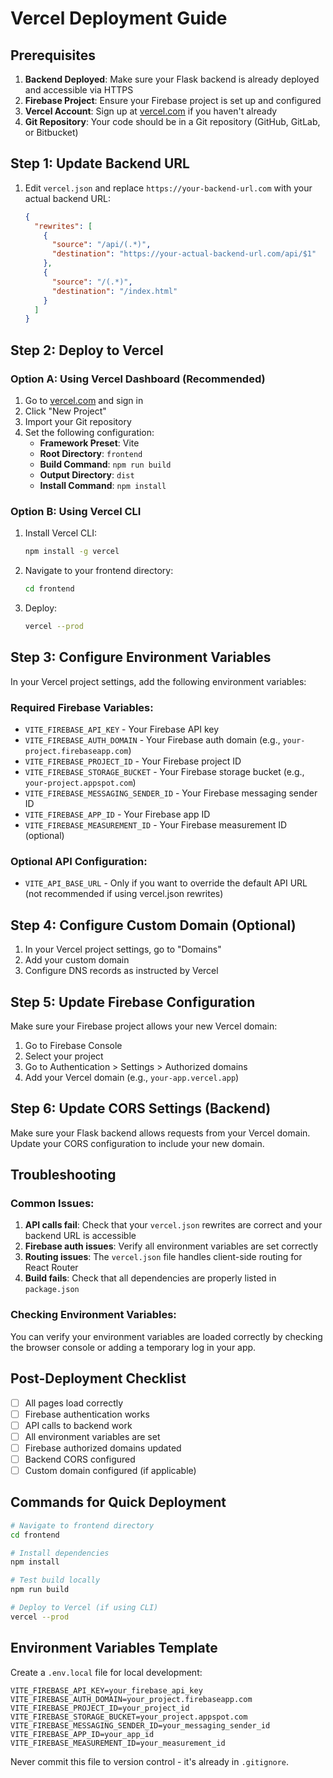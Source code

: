 # Vercel Deployment Guide

## Prerequisites

1. **Backend Deployed**: Make sure your Flask backend is already deployed and accessible via HTTPS
2. **Firebase Project**: Ensure your Firebase project is set up and configured
3. **Vercel Account**: Sign up at [vercel.com](https://vercel.com) if you haven't already
4. **Git Repository**: Your code should be in a Git repository (GitHub, GitLab, or Bitbucket)

## Step 1: Update Backend URL

1. Edit `vercel.json` and replace `https://your-backend-url.com` with your actual backend URL:
   ```json
   {
     "rewrites": [
       {
         "source": "/api/(.*)",
         "destination": "https://your-actual-backend-url.com/api/$1"
       },
       {
         "source": "/(.*)",
         "destination": "/index.html"
       }
     ]
   }
   ```

## Step 2: Deploy to Vercel

### Option A: Using Vercel Dashboard (Recommended)

1. Go to [vercel.com](https://vercel.com) and sign in
2. Click "New Project"
3. Import your Git repository
4. Set the following configuration:
   - **Framework Preset**: Vite
   - **Root Directory**: `frontend`
   - **Build Command**: `npm run build`
   - **Output Directory**: `dist`
   - **Install Command**: `npm install`

### Option B: Using Vercel CLI

1. Install Vercel CLI:
   ```bash
   npm install -g vercel
   ```

2. Navigate to your frontend directory:
   ```bash
   cd frontend
   ```

3. Deploy:
   ```bash
   vercel --prod
   ```

## Step 3: Configure Environment Variables

In your Vercel project settings, add the following environment variables:

### Required Firebase Variables:
- `VITE_FIREBASE_API_KEY` - Your Firebase API key
- `VITE_FIREBASE_AUTH_DOMAIN` - Your Firebase auth domain (e.g., `your-project.firebaseapp.com`)
- `VITE_FIREBASE_PROJECT_ID` - Your Firebase project ID
- `VITE_FIREBASE_STORAGE_BUCKET` - Your Firebase storage bucket (e.g., `your-project.appspot.com`)
- `VITE_FIREBASE_MESSAGING_SENDER_ID` - Your Firebase messaging sender ID
- `VITE_FIREBASE_APP_ID` - Your Firebase app ID
- `VITE_FIREBASE_MEASUREMENT_ID` - Your Firebase measurement ID (optional)

### Optional API Configuration:
- `VITE_API_BASE_URL` - Only if you want to override the default API URL (not recommended if using vercel.json rewrites)

## Step 4: Configure Custom Domain (Optional)

1. In your Vercel project settings, go to "Domains"
2. Add your custom domain
3. Configure DNS records as instructed by Vercel

## Step 5: Update Firebase Configuration

Make sure your Firebase project allows your new Vercel domain:

1. Go to Firebase Console
2. Select your project
3. Go to Authentication > Settings > Authorized domains
4. Add your Vercel domain (e.g., `your-app.vercel.app`)

## Step 6: Update CORS Settings (Backend)

Make sure your Flask backend allows requests from your Vercel domain. Update your CORS configuration to include your new domain.

## Troubleshooting

### Common Issues:

1. **API calls fail**: Check that your `vercel.json` rewrites are correct and your backend URL is accessible
2. **Firebase auth issues**: Verify all environment variables are set correctly
3. **Routing issues**: The `vercel.json` file handles client-side routing for React Router
4. **Build fails**: Check that all dependencies are properly listed in `package.json`

### Checking Environment Variables:
You can verify your environment variables are loaded correctly by checking the browser console or adding a temporary log in your app.

## Post-Deployment Checklist

- [ ] All pages load correctly
- [ ] Firebase authentication works
- [ ] API calls to backend work
- [ ] All environment variables are set
- [ ] Firebase authorized domains updated
- [ ] Backend CORS configured
- [ ] Custom domain configured (if applicable)

## Commands for Quick Deployment

```bash
# Navigate to frontend directory
cd frontend

# Install dependencies
npm install

# Test build locally
npm run build

# Deploy to Vercel (if using CLI)
vercel --prod
```

## Environment Variables Template

Create a `.env.local` file for local development:

```env
VITE_FIREBASE_API_KEY=your_firebase_api_key
VITE_FIREBASE_AUTH_DOMAIN=your_project.firebaseapp.com
VITE_FIREBASE_PROJECT_ID=your_project_id
VITE_FIREBASE_STORAGE_BUCKET=your_project.appspot.com
VITE_FIREBASE_MESSAGING_SENDER_ID=your_messaging_sender_id
VITE_FIREBASE_APP_ID=your_app_id
VITE_FIREBASE_MEASUREMENT_ID=your_measurement_id
```

Never commit this file to version control - it's already in `.gitignore`. 